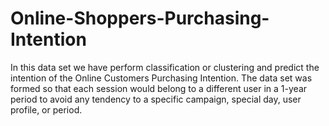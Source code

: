 # Online-Shoppers-Purchasing-Intention
In this data set we have perform classification or clustering and predict the intention of the Online Customers Purchasing Intention. The data set was formed so that each session  would belong to a different user in a 1-year period to avoid  any tendency to a specific campaign, special day, user  profile, or period.
